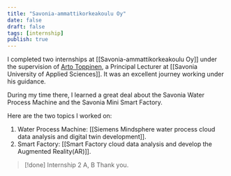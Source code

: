 ```yaml
---
title: "Savonia-ammattikorkeakoulu Oy"
date: false
draft: false
tags: [internship]
publish: true
---
```



I completed two internships at [[Savonia-ammattikorkeakoulu Oy]] under the supervision of [Arto Toppinen](https://www.linkedin.com/in/arto-toppinen-88574a10/?originalSubdomain=fi), a Principal Lecturer at [[Savonia University of Applied Sciences]]. It was an excellent journey working under his guidance.

During my time there, I learned a great deal about the Savonia Water Process Machine and the Savonia Mini Smart Factory.

Here are the two topics I worked on:

1. Water Process Machine: [[Siemens Mindsphere water process cloud data analysis and digital twin development]].
2. Smart Factory: [[Smart Factory cloud data analysis and develop the Augmented Reality(AR)]].



> [!done] Internship 2 A, B
> Thank you.